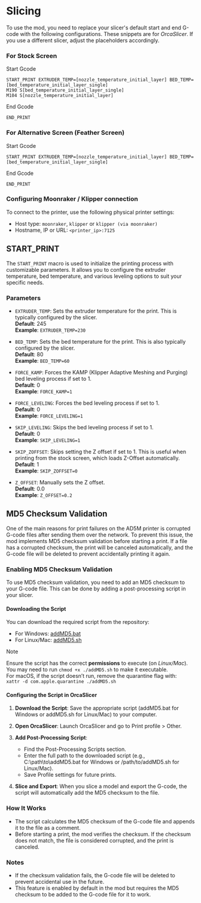 # Slicing

To use the mod, you need to replace your slicer's default start and end G-code with the following configurations. These snippets are for _OrcaSlicer_. If you use a different slicer, adjust the placeholders accordingly.

### For Stock Screen

Start Gcode
```
START_PRINT EXTRUDER_TEMP=[nozzle_temperature_initial_layer] BED_TEMP=[bed_temperature_initial_layer_single]
M190 S[bed_temperature_initial_layer_single]
M104 S[nozzle_temperature_initial_layer]
```

End Gcode
```
END_PRINT
```

### For Alternative Screen (Feather Screen)

Start Gcode
```
START_PRINT EXTRUDER_TEMP=[nozzle_temperature_initial_layer] BED_TEMP=[bed_temperature_initial_layer_single]
```

End Gcode
```
END_PRINT
```

### Configuring Moonraker / Klipper connection

To connect to the printer, use the following physical printer settings:
* Host type: `moonraker`, `klipper` or `klipper (via moonraker)`
* Hostname, IP or URL: `<printer_ip>:7125`



## START_PRINT
The `START_PRINT` macro is used to initialize the printing process with customizable parameters. It allows you to configure the extruder temperature, bed temperature, and various leveling options to suit your specific needs.

### Parameters

- `EXTRUDER_TEMP`: Sets the extruder temperature for the print. This is typically configured by the slicer.  
  **Default**: 245  
  **Example**: `EXTRUDER_TEMP=230`  

- `BED_TEMP`: Sets the bed temperature for the print. This is also typically configured by the slicer.  
  **Default**: 80  
  **Example**: `BED_TEMP=60`  

- `FORCE_KAMP`: Forces the KAMP (Klipper Adaptive Meshing and Purging) bed leveling process if set to 1.  
  **Default**: 0  
  **Example**: `FORCE_KAMP=1`  

- `FORCE_LEVELING`: Forces the bed leveling process if set to 1.  
  **Default**: 0  
  **Example**: `FORCE_LEVELING=1`  

- `SKIP_LEVELING`: Skips the bed leveling process if set to 1.  
  **Default**: 0  
  **Example**: `SKIP_LEVELING=1`  

- `SKIP_ZOFFSET`: Skips setting the Z offset if set to 1. This is useful when printing from the stock screen, which loads Z-Offset automatically.  
  **Default**: 1  
  **Example**: `SKIP_ZOFFSET=0`  

- `Z_OFFSET`: Manually sets the Z offset.  
  **Default**: 0.0  
  **Example**: `Z_OFFSET=0.2`  

## MD5 Checksum Validation

One of the main reasons for print failures on the AD5M printer is corrupted G-code files after sending them over the network. To prevent this issue, the mod implements MD5 checksum validation before starting a print. If a file has a corrupted checksum, the print will be canceled automatically, and the G-code file will be deleted to prevent accidentally printing it again.

### Enabling MD5 Checksum Validation

To use MD5 checksum validation, you need to add an MD5 checksum to your G-code file. This can be done by adding a post-processing script in your slicer.

#### Downloading the Script

You can download the required script from the repository:
- For Windows: [addMD5.bat](/addMD5.bat)
- For Linux/Mac: [addMD5.sh](/addMD5.sh)

> [!NOTE]  
> Ensure the script has the correct **permissions** to execute (on *Linux/Mac*).   
> You may need to run `chmod +x ./addMD5.sh` to make it executable.   
> For macOS, if the script doesn’t run, remove the quarantine flag with:   
> `xattr -d com.apple.quarantine ./addMD5.sh`

#### Configuring the Script in OrcaSlicer

1. **Download the Script**: Save the appropriate script (addMD5.bat for Windows or addMD5.sh for Linux/Mac) to your computer.

2. **Open OrcaSlicer**: Launch OrcaSlicer and go to Print profile > Other.

3. **Add Post-Processing Script**:
   - Find the Post-Processing Scripts section.
   - Enter the full path to the downloaded script (e.g., C:\path\to\addMD5.bat for Windows or /path/to/addMD5.sh for Linux/Mac).
   - Save Profile settings for future prints.

4. **Slice and Export**: When you slice a model and export the G-code, the script will automatically add the MD5 checksum to the file.

### How It Works
- The script calculates the MD5 checksum of the G-code file and appends it to the file as a comment.
- Before starting a print, the mod verifies the checksum. If the checksum does not match, the file is considered corrupted, and the print is canceled.

### Notes
- If the checksum validation fails, the G-code file will be deleted to prevent accidental use in the future.
- This feature is enabled by default in the mod but requires the MD5 checksum to be added to the G-code file for it to work.
